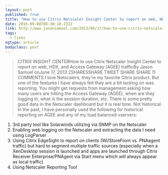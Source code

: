 ```yaml
---
layout: post 
published: true 
title: "How to use Citrix Netscaler Insight Center to report on web, HDX, and Access Gateway (AGEE) traffic – JasonSamuel.com" 
date: 2016-09-08T08:30:18.231Z 
link: http://www.jasonsamuel.com/2013/06/17/how-to-use-citrix-netscaler-insight-center-to-report-on-web-hdx-and-access-gateway-agee-traffic/ 
tags:
  - links
ogtype: article 
bodyclass: post 
---
```


> CITRIX INSIGHT CENTERHow to use Citrix Netscaler Insight Center to report on web, HDX, and Access Gateway (AGEE) trafficBy Jason Samuel
onJune 17, 2013
2SHARESSHARE TWEET SHARE SHARE 11 COMMENTS
I love Netscalers, they’re my favorite Citrix product. But one of the features I have always felt they are a bit lacking on was reporting. You might get requests from management asking how many users are hitting the Access Gateway (AGEE), when are they logging in, what is the session duration, etc. There is some pretty good data in the Netscaler dashboard but it is real time. Not historical. In the past, I have personally used the following for historical reporting on AGEE and any of my load balanced vservers:

1. 3rd party tool like Solarwinds utilizing via SNMP on the Netscaler
2. Enabling web logging on the Netscaler and extracting the data I need using LogParser
3. Using Citrix EdgeSight to report on clients (WI/StoreFront vs. PNAagent traffic) but hard to segment multiple traffic sources (especially when a XenDesktop session is launched and apps are launched through Citrix Receiver Enterprise/PNAgent via Start menu which will always appear as local traffic)
4. Using Netscaler Reporting Tool